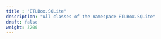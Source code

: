 ```yaml
---
title : "ETLBox.SQLite"
description: "All classes of the namespace ETLBox.SQLite"
draft: false
weight: 3200
---
```

